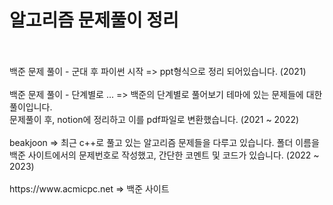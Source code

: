 <h1> 알고리즘 문제풀이 정리 </h1>
<br><br>
백준 문제 풀이 - 군대 후 파이썬 시작 => ppt형식으로 정리 되어있습니다. (2021)
<br><br>
백준 문제 풀이 - 단계별로 ... => 백준의 단계별로 풀어보기 테마에 있는 문제들에 대한 풀이입니다.<br>문제풀이 후, notion에 정리하고 이를 pdf파일로 변환했습니다. (2021 ~ 2022)
<br><br>
beakjoon => 최근 c++로 풀고 있는 알고리즘 문제들을 다루고 있습니다. 폴더 이름을 백준 사이트에서의 문제번호로 작성했고, 간단한 코멘트 및 코드가 있습니다. (2022 ~ 2023)
<br><br>
https://www.acmicpc.net => 백준 사이트

